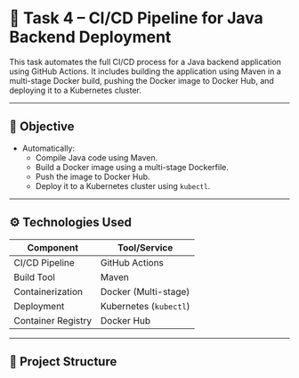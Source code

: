 # 🚀 Task 4 – CI/CD Pipeline for Java Backend Deployment

This task automates the full CI/CD process for a Java backend application using GitHub Actions. It includes building the application using Maven in a multi-stage Docker build, pushing the Docker image to Docker Hub, and deploying it to a Kubernetes cluster.

---

## 🎯 Objective 

- Automatically:
  - Compile Java code using Maven.
  - Build a Docker image using a multi-stage Dockerfile.
  - Push the image to Docker Hub.
  - Deploy it to a Kubernetes cluster using `kubectl`.

---

## ⚙️ Technologies Used

| Component        | Tool/Service            |
|------------------|-------------------------|
| CI/CD Pipeline   | GitHub Actions          |
| Build Tool       | Maven                   |
| Containerization | Docker (Multi-stage)    |
| Deployment       | Kubernetes (`kubectl`)  |
| Container Registry | Docker Hub           |

---

## 📁 Project Structure

